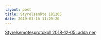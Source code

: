 ```yaml
---
layout: post
title: Styrelsemöte 181205
date: 2019-03-16 11:29:20
---
```


<!-- wp:file {"id":1413,"href":"/assets/2019/03/Styrelsemote_12_20181205.pdf"} -->
<div class="wp-block-file"><a href="/assets/2019/03/Styrelsemote_12_20181205.pdf">Styrelsemötesprotokoll 2018-12-05</a><a href="/assets/2019/03/Styrelsemote_12_20181205.pdf" class="wp-block-file__button" download>Ladda ner</a></div>
<!-- /wp:file -->